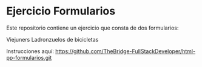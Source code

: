 # Ejercicio Formularios
Este repositorio contiene un ejercicio que consta de dos formularios:

Viejuners
Ladronzuelos de bicicletas

Instrucciones aquí: https://github.com/TheBridge-FullStackDeveloper/html-pp-formularios.git
